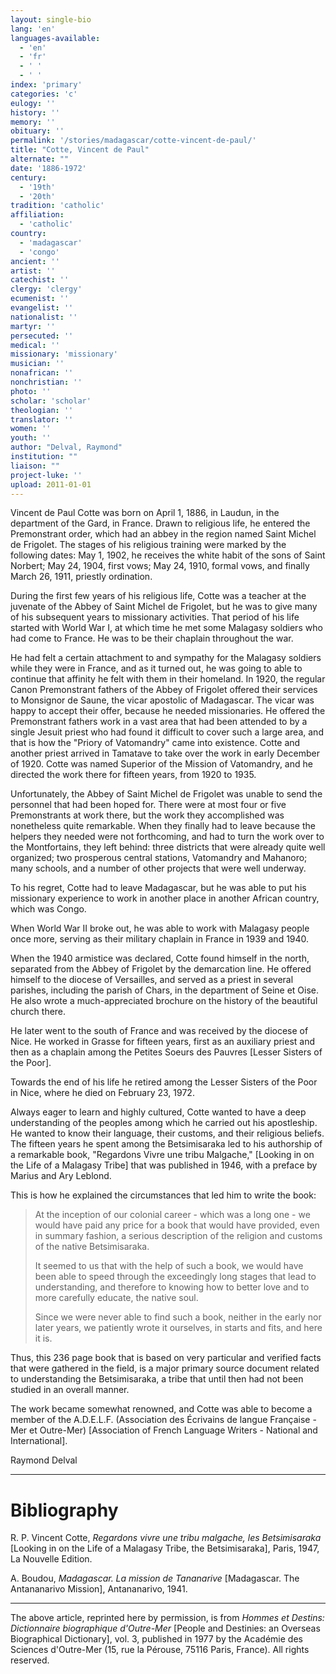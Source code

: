 ```yaml
---
layout: single-bio
lang: 'en'
languages-available:
  - 'en'
  - 'fr'
  - ' '
  - ' '
index: 'primary'
categories: 'c'
eulogy: ''
history: ''
memory: ''
obituary: ''
permalink: '/stories/madagascar/cotte-vincent-de-paul/'
title: "Cotte, Vincent de Paul"
alternate: ""
date: '1886-1972'
century:
  - '19th'
  - '20th'
tradition: 'catholic'
affiliation:
  - 'catholic'
country:
  - 'madagascar'
  - 'congo'
ancient: ''
artist: ''
catechist: ''
clergy: 'clergy'
ecumenist: ''
evangelist: ''
nationalist: ''
martyr: ''
persecuted: ''
medical: ''
missionary: 'missionary'
musician: ''
nonafrican: ''
nonchristian: ''
photo: ''
scholar: 'scholar'
theologian: ''
translator: ''
women: ''
youth: ''
author: "Delval, Raymond"
institution: ""
liaison: ""
project-luke: ''
upload: 2011-01-01
---
```




Vincent de Paul Cotte was born on April 1, 1886, in Laudun, in the department of the Gard, in France. Drawn to religious life, he entered the Premonstrant order, which had an abbey in the region named Saint Michel de Frigolet. The stages of his religious training were marked by the following dates: May 1, 1902, he receives the white habit of the sons of Saint Norbert; May 24, 1904, first vows; May 24, 1910, formal vows, and finally March 26, 1911, priestly ordination.

During the first few years of his religious life, Cotte was a teacher at the juvenate of the Abbey of Saint Michel de Frigolet, but he was to give many of his subsequent years to missionary activities. That period of his life started with World War I, at which time he met some Malagasy soldiers who had come to France. He was to be their chaplain throughout the war.

He had felt a certain attachment to and sympathy for the Malagasy soldiers while they were in France, and as it turned out, he was going to able to continue that affinity he felt with them in their homeland. In 1920, the regular Canon Premonstrant fathers of the Abbey of Frigolet offered their services to Monsignor de Saune, the vicar apostolic of Madagascar. The vicar was happy to accept their offer, because he needed missionaries. He offered the Premonstrant fathers work in a vast area that had been attended to by a single Jesuit priest who had found it difficult to cover such a large area, and that is how the "Priory of Vatomandry" came into existence. Cotte and another priest arrived in Tamatave to take over the work in early December of 1920. Cotte was named Superior of the Mission of Vatomandry, and he directed the work there for fifteen years, from 1920 to 1935.

Unfortunately, the Abbey of Saint Michel de Frigolet was unable to send the personnel that had been hoped for. There were at most four or five Premonstrants at work there, but the work they accomplished was nonetheless quite remarkable. When they finally had to leave because the helpers they needed were not forthcoming, and had to turn the work over to the Montfortains, they left behind: three districts that were already quite well organized; two prosperous central stations, Vatomandry and Mahanoro; many schools, and a number of other projects that were well underway.

To his regret, Cotte had to leave Madagascar, but he was able to put his missionary experience to work in another place in another African country, which was Congo.

When World War II broke out, he was able to work with Malagasy people once more, serving as their military chaplain in France in 1939 and 1940.

When the 1940 armistice was declared, Cotte found himself in the north, separated from the Abbey of Frigolet by the demarcation line. He offered himself to the diocese of Versailles, and served as a priest in several parishes, including the parish of Chars, in the department of Seine et Oise. He also wrote a much-appreciated brochure on the history of the beautiful church there.

He later went to the south of France and was received by the diocese of Nice. He worked in Grasse for fifteen years, first as an auxiliary priest and then as a chaplain among the Petites Soeurs des Pauvres [Lesser Sisters of the Poor].

Towards the end of his life he retired among the Lesser Sisters of the Poor in Nice, where he died on February 23, 1972.

Always eager to learn and highly cultured, Cotte wanted to have a deep understanding of the peoples among which he carried out his apostleship. He wanted to know their language, their customs, and their religious beliefs. The fifteen years he spent among the Betsimisaraka led to his authorship of a remarkable book, "Regardons Vivre une tribu Malgache," [Looking in on the Life of a Malagasy Tribe] that was published in 1946, with a preface by Marius and Ary Leblond.

This is how he explained the circumstances that led him to write the book:

> At the inception of our colonial career - which was a long one - we would have paid any price for a book that would have provided, even in summary fashion, a serious description of the religion and customs of the native Betsimisaraka.
>
> It seemed to us that with the help of such a book, we would have been able to speed through the exceedingly long stages that lead to understanding, and therefore to knowing how to better love and to more carefully educate, the native soul.
>
> Since we were never able to find such a book, neither in the early nor later years, we patiently wrote it ourselves, in starts and fits, and here it is.

Thus, this 236 page book that is based on very particular and verified facts that were gathered in the field, is a major primary source document related to understanding the Betsimisaraka, a tribe that until then had not been studied in an overall manner.

The work became somewhat renowned, and Cotte was able to become a member of the A.D.E.L.F. (Association des Écrivains de langue Française - Mer et Outre-Mer) [Association of French Language Writers - National and International].

Raymond Delval

---

# Bibliography

R. P. Vincent Cotte, *Regardons vivre une tribu malgache, les Betsimisaraka* [Looking in on the Life of a Malagasy Tribe, the Betsimisaraka], Paris, 1947, La Nouvelle Edition.

A. Boudou, *Madagascar. La mission de Tananarive* [Madagascar. The Antananarivo Mission], Antananarivo, 1941.

---

The above article, reprinted here by permission, is from *Hommes et Destins: Dictionnaire biographique d'Outre-Mer* [People and Destinies: an Overseas Biographical Dictionary], vol. 3, published in 1977 by the Académie des Sciences d'Outre-Mer (15, rue la Pérouse, 75116 Paris, France). All rights reserved.
